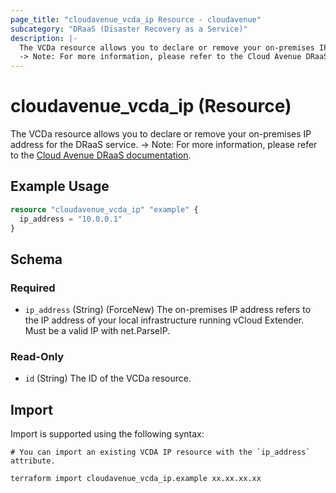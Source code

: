 ```yaml
---
page_title: "cloudavenue_vcda_ip Resource - cloudavenue"
subcategory: "DRaaS (Disaster Recovery as a Service)"
description: |-
  The VCDa resource allows you to declare or remove your on-premises IP address for the DRaaS service.
  -> Note: For more information, please refer to the Cloud Avenue DRaaS documentation https://wiki.cloudavenue.orange-business.com/wiki/DRaaS_with_VCDA.
---
```


# cloudavenue_vcda_ip (Resource)

The VCDa resource allows you to declare or remove your on-premises IP address for the DRaaS service.
 -> Note: For more information, please refer to the [Cloud Avenue DRaaS documentation](https://wiki.cloudavenue.orange-business.com/wiki/DRaaS_with_VCDA).

## Example Usage

```terraform
resource "cloudavenue_vcda_ip" "example" {
  ip_address = "10.0.0.1"
}
```

<!-- schema generated by tfplugindocs -->
## Schema

### Required

- `ip_address` (String) (ForceNew) The on-premises IP address refers to the IP address of your local infrastructure running vCloud Extender. Must be a valid IP with net.ParseIP.

### Read-Only

- `id` (String) The ID of the VCDa resource.

## Import

Import is supported using the following syntax:
```shell
# You can import an existing VCDA IP resource with the `ip_address` attribute.

terraform import cloudavenue_vcda_ip.example xx.xx.xx.xx
```